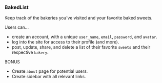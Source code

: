 ### BakedList

Keep track of the bakeries you've visited and your favorite baked sweets.

Users can...
- create an account, with a unique `user_name`, `email`, `password`, and `avatar`.
- log into the site for access to their profile (and more).
- post, update, share, and delete a list of their favorite `sweets` and their respective `bakery`.

BONUS
- Create `about` page for potential users.
- Create sidebar with all relevant links.
